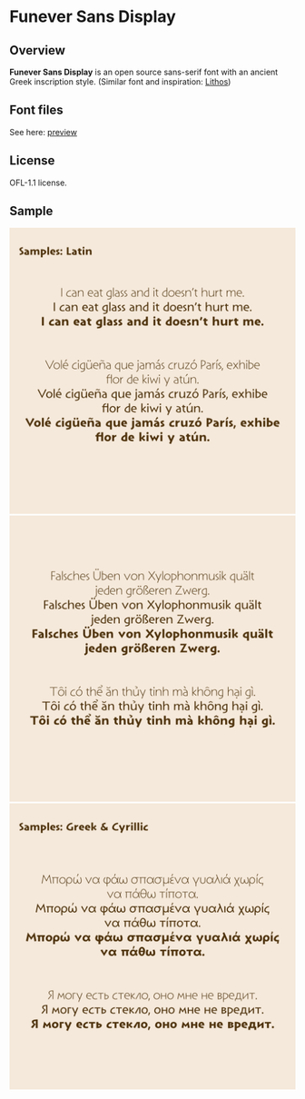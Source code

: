 # Funever Sans Display
## Overview
**Funever Sans Display** is an open source sans-serif font with an ancient Greek inscription style. (Similar font and inspiration: [Lithos](https://fonts.adobe.com/fonts/lithos))

## Font files
See here: [preview](https://github.com/AlloyDome/Funever-Sans/tree/main/preview)

## License
OFL-1.1 license.

## Sample
<img src="./doc/sample8.webp">
<img src="./doc/sample9.webp">
<img src="./doc/sample10.webp">
